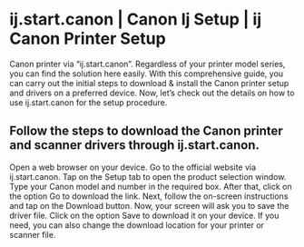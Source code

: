 <h1>ij.start.canon | Canon Ij Setup | ij Canon Printer Setup</h1>
Canon printer via “ij.start.canon”. Regardless of your printer model series, you can find the solution here easily. With this comprehensive guide, you can carry out the initial steps to download & install the Canon printer setup and drivers on a preferred device. Now, let’s check out the details on how to use ij.start.canon for the setup procedure.
<h2>Follow the steps to download the Canon printer and scanner drivers through ij.start.canon.</h2>
Open a web browser on your device.
Go to the official website via ij.start.canon.
Tap on the Setup tab to open the product selection window.
Type your Canon model and number in the required box.
After that, click on the option Go to download the link.
Next, follow the on-screen instructions and tap on the Download button.
Now, your screen will ask you to save the driver file.
Click on the option Save to download it on your device.
If you need, you can also change the download location for your printer or scanner file.
